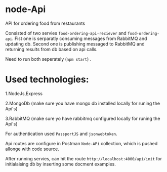 # node-Api
API for ordering food from restaurants

Consisted of two servies `food-ordering-api-reciever` and  `food-ordering-api`. 
Fist one is serparatly consuming messages from RabbitMQ and updating db.
Second one is publishing messaged to RabbitMQ and returning results from db based on api calls.

Need to run both seperately (`npm start`) .

# Used technologies:

  1.NodeJs,Express
  
  2.MongoDb (make sure you have mongo db installed locally for runing the Api's)
  
  3.RabbitMQ (make sure yo have rabbitmq configured locally for runing the Api's)
  
  
For authentication used `PassportJS` and `jsonwebtoken`.

Api routes are configure in Postman `Node-APi` collection, which is pushed allonge with code source.

After running servies, can hit the route `http://localhost:4000/api/init` for initialaising db by inserting some docment examples.


